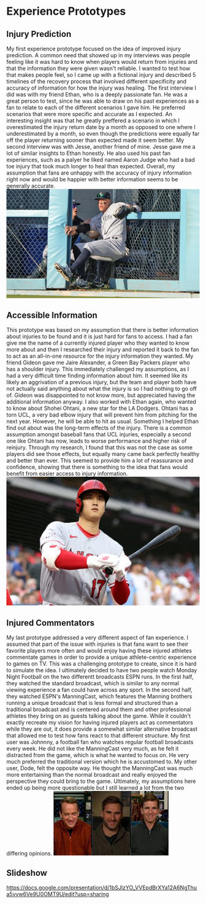 # Experience Prototypes

## Injury Prediction

My first experience prototype focused on the idea of improved injury prediction. A common need that showed up in my interviews was people feeling like it was hard to know when players would return from injuries and that the information they were given wasn't reliable. I wanted to test how that makes people feel, so I came up with a fictional injury and described 5 timelines of the recovery process that involved different specificity and accuracy of information for how the injury was healing. The first interview I did was with my friend Ethan, who is a deeply passionate fan. He was a great person to test, since he was able to draw on his past experiences as a fan to relate to each of the different scenarios I gave him. He preferred scenarios that were more specific and accurate as I expected. An interesting insight was that he greatly preffered a scenario in which I overestimated the injury return date by a month as opposed to one where I underestimated by a month, so even though the predictions were equally far off the player returning sooner than expected made it seem better. My second interview was with Jesse, another friend of mine. Jesse gave me a lot of similar insights to Ethan honestly. He also used his past fan experiences, such as a palyer he liked named Aaron Judge who had a bad toe injury that took much longer to heal than expected. Overall, my assumption that fans are unhappy with the accuracy of injury information right now and would be happier with better information seems to be generally accurate.
![Judge](Judge.webp)

## Accessible Information

This prototype was based on my assumption that there is better information about injuries to be found and it is just hard for fans to access. I had a fan give me the name of a currently injured player who they wanted to know more about and then I researched their injury and reported it back to the fan to act as an all-in-one resource for the injury information they wanted. My friend Gideon gave me Jaire Alexander, a Green Bay Packers player who has a shoulder injury. This immediately challenged my assumptions, as I had a very difficult time finding information about him. It seemed like its likely an aggrivation of a previous injury, but the team and player both have not actually said anything about what the injury is so I had nothing to go off of. Gideon was disappointed to not know more, but appreciated having the additional information anyway. I also worked with Ethan again, who wanted to know about Shohei Ohtani, a new star for the LA Dodgers. Ohtani has a torn UCL, a very bad elbow injury that will prevent him from pitching for the next year. However, he will be able to hit as usual. Something I helped Ethan find out about was the long-term effects of the injury. There is a common assumption amongst baseball fans that UCL injuries, especially a second one like Ohtani has now, leads to worse performance and higher risk of reinjury. Through my research, I found that this was not the case as some players did see those effects, but equally many came back perfectly healthy and better than ever. This seemed to provide him a lot of reassurance and confidence, showing that there is something to the idea that fans would benefit from easier access to injury information.
![Shohei](Shohei.webp)

## Injured Commentators

My last prototype addressed a very different aspect of fan experience. I assumed that part of the issue with injuries is that fans want to see their favorite players more often and would enjoy having these injured athletes commentate games in order to provide a unique athlete-centric experience to games on TV. This was a challenging prototype to create, since it is hard to simulate the idea. I ultimately decided to have two people watch Monday Night Football on the two differentt broadcasts ESPN runs. In the first half, they watched the standard broadcast, which is similar to any normal viewing experience a fan could have across any sport. In the second half, they watched ESPN's ManningCast, which features the Manning brothers running a unique broadcast that is less formal and structured than a traditional broadcast and is centered around them and other professional athletes they bring on as guests talking about the game. While it couldn't exactly recreate my vision for having injured players act as commentators while they are out, it does provide a somewhat similar alternative broadcast that allowed me to test how fans react to that different structure. My first user was Johnnny, a football fan who watches regular football broadcasts every week. He did not like the ManningCast very much, as he felt it distracted from the game, which is what he wanted to focus on. He very much preferred the traditional version which he is accustomed to. My other user, Dode, felt the opposite way. He thought the ManningCast was much more entertaining than the normal broadcast and really enjoyed the perspective they could bring to the game. Ultimately, my assumptions here ended up being more questionable but I still learned a lot from the two differing opinions.
![Kirk](Kirk.jpg)

## Slideshow

https://docs.google.com/presentation/d/1bSJlzYO_VVEpdBrXYa12A6NgThua5vvw6Ve9U0OMT9U/edit?usp=sharing